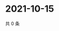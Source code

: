 # 2021-10-15

共 0 条

<!-- BEGIN WEIBO -->
<!-- 最后更新时间 Fri Oct 15 2021 03:07:03 GMT+0800 (China Standard Time) -->

<!-- END WEIBO -->
